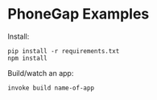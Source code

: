 # PhoneGap Examples

Install:

```
pip install -r requirements.txt
npm install
```

Build/watch an app:

```
invoke build name-of-app
```
